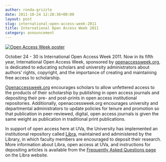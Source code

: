 ```yaml
---
author: ronda-grizzle
date: 2011-10-24 12:28:36+00:00
layout: post
slug: international-open-access-week-2011
title: International Open Access Week 2011
category: announcement
---
```


[![Open Access Week poster](http://static.scholarslab.org/wp-content/uploads/2011/10/openaccessweek20118.5x11-164x300.png)](https://scholarslab.org/uncategorized/international-open-access-week-2011/attachment/openaccessweek20118-5x11/)

October 24 - 30 is International Open Access Week 2011. Now in its fifth year, International Open Access Week, sponsored by [openaccessweek.org](http://openaccessweek.org/), is dedicated to educating scholars and university administrators about authors' rights, copyright, and the importance of creating and maintaining free access to scholarship.

[Openaccessweek.org](http://openaccessweek.org/) encourages scholars to allow unfettered access to the products of their scholarship by publishing in open access journals and depositing their pre- and post-prints in open access institutional repositories. Additionally, openaccessweek.org encourages university and departmental administrators to update policies for tenure and promotion so that publication in peer-reviewed, digital, open access journals is given the same weight as publication in traditional print publications.

In support of open access here at UVa, the University has implemented an institutional repository called [Libra](http://libra.lib.virginia.edu/), maintained and administered by the Library, in which faculty members are encouraged to deposit their research. More information about Libra, open access at UVa, and instructions for depositing articles is available from the [Frequently Asked Questions page](http://libra.lib.virginia.edu/about/) on the Libra website.
